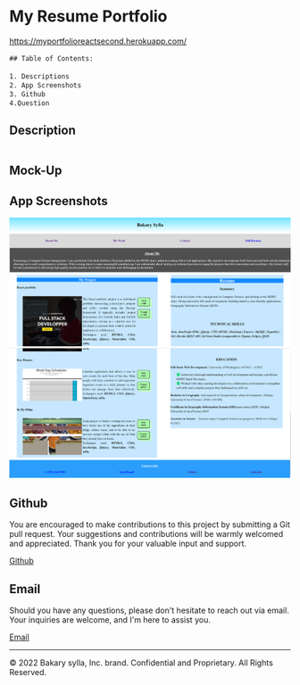 # My Resume Portfolio

https://myportfolioreactsecond.herokuapp.com/

    ## Table of Contents:

    1. Descriptions
    2. App Screenshots
    3. Github
    4.Question

## Description

```

```

## Mock-Up

## App Screenshots

![Portfolio1](./Assests/AppImg1.png)
![Portfolio1](./Assests/AppImg2.png)

## Github

You are encouraged to make contributions to this project by submitting a Git pull request. Your suggestions and contributions will be warmly welcomed and appreciated. Thank you for your valuable input and support.

[Github](https://github.com/Abou2022/my-portfolio)

## Email

Should you have any questions, please don't hesitate to reach out via email. Your inquiries are welcome, and I'm here to assist you.

[Email](mailto:syllabakary2002@gmail.com)

---

© 2022 Bakary sylla, Inc. brand. Confidential and Proprietary. All Rights Reserved.
